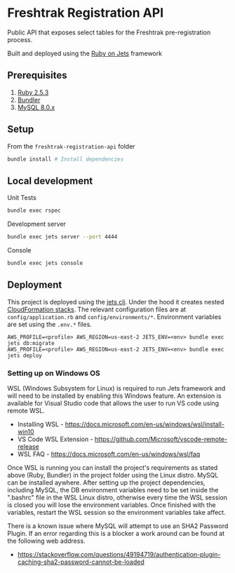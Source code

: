 # Freshtrak Registration API
Public API that exposes select tables for the Freshtrak pre-registration process.

Built and deployed using the [Ruby on Jets](https://rubyonjets.com/) framework


## Prerequisites

1. [Ruby 2.5.3](https://www.ruby-lang.org/en/downloads/)
2. [Bundler](https://bundler.io/)
3. [MySQL 8.0.x](https://dev.mysql.com/doc/refman/8.0/en/installing.html)

## Setup

From the `freshtrak-registration-api` folder
```bash
bundle install # Install dependencies
```

## Local development

Unit Tests
```bash
bundle exec rspec
```

Development server
```bash
bundle exec jets server --port 4444
```

Console
```bash
bundle exec jets console
```

## Deployment

This project is deployed using the [jets cli](https://rubyonjets.com/docs/deploy/).
Under the hood it creates nested [CloudFormation stacks](https://rubyonjets.com/docs/debugging/cloudformation/).
The relevant configuration files are at `config/application.rb` and `config/environments/*`.
Environment variables are set using the `.env.*` files.

```
AWS_PROFILE=<profile> AWS_REGION=us-east-2 JETS_ENV=<env> bundle exec jets db:migrate
AWS_PROFILE=<profile> AWS_REGION=us-east-2 JETS_ENV=<env> bundle exec jets deploy
```

### Setting up on Windows OS

WSL (Windows Subsystem for Linux) is required to run Jets framework and will need to be installed by enabling this Windows feature. An extension is available for 
Visual Studio code that allows the user to run VS code using remote WSL. 
 - Installing WSL - https://docs.microsoft.com/en-us/windows/wsl/install-win10
 - VS Code WSL Extension - https://github.com/Microsoft/vscode-remote-release
 - WSL FAQ - https://docs.microsoft.com/en-us/windows/wsl/faq

 Once WSL is running you can install the project's requirements as stated above (Ruby, Bundler) in the project folder using the Linux distro. MySQL can be installed aywhere.
 After setting up the project dependencies, including MySQL, the DB environment variables need to be set inside the ".bashrc" file in the WSL Linux distro, otherwise every time
 the WSL session is closed you will lose the environment variables. Once finished with the variables, restart the WSL session so the environment variables take affect. 

 There is a known issue where MySQL will attempt to use an SHA2 Password Plugin. If an error regarding this is a blocker a work around can be found at the following web address.
  - https://stackoverflow.com/questions/49194719/authentication-plugin-caching-sha2-password-cannot-be-loaded
